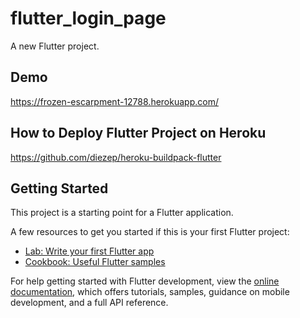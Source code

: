 # flutter_login_page

A new Flutter project.

## Demo

https://frozen-escarpment-12788.herokuapp.com/

## How to Deploy Flutter Project on Heroku

https://github.com/diezep/heroku-buildpack-flutter

## Getting Started

This project is a starting point for a Flutter application.

A few resources to get you started if this is your first Flutter project:

- [Lab: Write your first Flutter app](https://docs.flutter.dev/get-started/codelab)
- [Cookbook: Useful Flutter samples](https://docs.flutter.dev/cookbook)

For help getting started with Flutter development, view the
[online documentation](https://docs.flutter.dev/), which offers tutorials,
samples, guidance on mobile development, and a full API reference.
